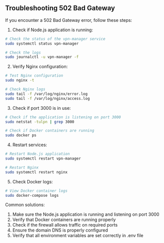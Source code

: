 ## Troubleshooting 502 Bad Gateway

If you encounter a 502 Bad Gateway error, follow these steps:

1. Check if Node.js application is running:
```bash
# Check the status of the vpn-manager service
sudo systemctl status vpn-manager

# Check the logs
sudo journalctl -u vpn-manager -f
```

2. Verify Nginx configuration:
```bash
# Test Nginx configuration
sudo nginx -t

# Check Nginx logs
sudo tail -f /var/log/nginx/error.log
sudo tail -f /var/log/nginx/access.log
```

3. Check if port 3000 is in use:
```bash
# Check if the application is listening on port 3000
sudo netstat -tulpn | grep 3000

# Check if Docker containers are running
sudo docker ps
```

4. Restart services:
```bash
# Restart Node.js application
sudo systemctl restart vpn-manager

# Restart Nginx
sudo systemctl restart nginx
```

5. Check Docker logs:
```bash
# View Docker container logs
sudo docker-compose logs
```

Common solutions:
1. Make sure the Node.js application is running and listening on port 3000
2. Verify that Docker containers are running properly
3. Check if the firewall allows traffic on required ports
4. Ensure the domain DNS is properly configured
5. Verify that all environment variables are set correctly in .env file
